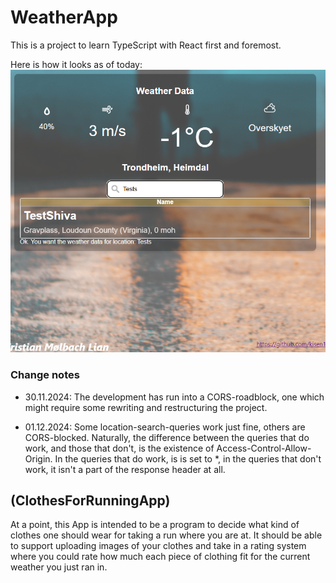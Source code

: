 # WeatherApp
This is a project to learn TypeScript with React first and foremost. 

Here is how it looks as of today:
![Webpage in development stages as of today](public/readme_images/webpage_01122024_1.png)


### Change notes
- 30.11.2024: The development has run into a CORS-roadblock, one which might require some rewriting and restructuring the project.

- 01.12.2024: Some location-search-queries work just fine, others are CORS-blocked. Naturally, the difference between the queries that do work, and those that don't, is the existence of Access-Control-Allow-Origin. In the queries that do work, is is set to *, in the queries that don't work, it isn't a part of the response header at all.



## (ClothesForRunningApp)
At a point, this App is intended to be a program to decide what kind of clothes one should wear for taking a run where you are at. It should be able to support uploading images of your clothes and take in a rating system where you could rate how much each piece of clothing fit for the current weather you just ran in.